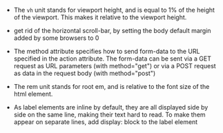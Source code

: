 - The `vh` unit stands for viewport height, and is equal to 1% of the height of the viewport. This makes it relative to the viewport height.

- get rid of the horizontal scroll-bar, by setting the body default margin added by some browsers to 0

- The method attribute specifies how to send form-data to the URL specified in the action attribute. The form-data can be sent via a GET request as URL parameters (with method="get") or via a POST request as data in the request body (with method="post")

- The rem unit stands for root em, and is relative to the font size of the html element.

- As label elements are inline by default, they are all displayed side by side on the same line, making their text hard to read. To make them appear on separate lines, add display: block to the label element
